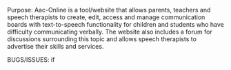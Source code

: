 Purpose: Aac-Online is a tool/website that allows parents, teachers and speech therapists to create, edit, access and manage communication boards with text-to-speech functionality for children and students who have difficulty communicating verbally. The website also includes a forum for discussions surrounding this topic and allows speech therapists to advertise their skills and services.

BUGS/ISSUES:
if 